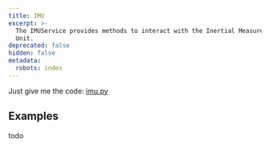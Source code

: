 ```yaml
---
title: IMU
excerpt: >-
  The IMUService provides methods to interact with the Inertial Measurement
  Unit.
deprecated: false
hidden: false
metadata:
  robots: index
---
```

Just give me the code: [imu.py](https://github.com/kscalelabs/kos/blob/master/kos-py/pykos/services/imu.py)

## Examples

todo